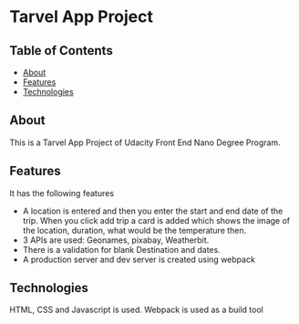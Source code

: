 # Tarvel App Project

## Table of Contents

* [About](#about)
* [Features](#features)
* [Technologies](#technologies)



## About
This is a Tarvel App Project  of Udacity Front End Nano Degree Program.

## Features
It has the following features
- A location is entered and then you enter the start and end date of the trip. When you click add trip a card is added which shows the image of the location, duration, what would be the temperature then.
- 3 APIs are used: Geonames, pixabay, Weatherbit.
- There is a validation for blank Destination and dates.
- A production server and dev server is created using webpack

## Technologies
HTML, CSS and Javascript is used. Webpack is used as a build tool

